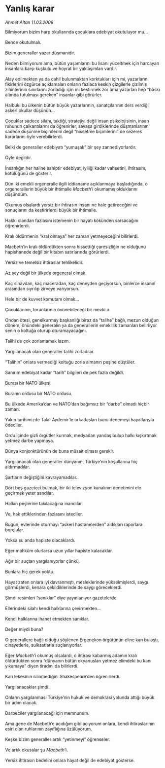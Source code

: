 # Yanlış karar

*Ahmet Altan 11.03.2009*

<div class="taraf_structure_2col_1zq">
<div class="margen_n">



 <p>Bilmiyorum bizim harp okullarında çocuklara edebiyat okutuluyor mu... <br/><br/>Bence okutulmalı. <br/><br/>Bizim generaller yazar düşmanıdır. <br/><br/>Neden bilmiyorum ama, bütün yaşamlarını bu lisanı yüceltmek için harcayan insanlara karşı kuşkulu ve hoyrat bir yaklaşımları vardır. <br/><br/>Alay edilmekten ya da cahil bulunmaktan korktukları için mi, yazarların fikirlerini özgürce açıklamaları onların fazlaca keskin çizgilerle çizilmiş zihinlerinin sınırlarını zorladığı için mi kestirmek zor ama yazarları hep “baskı altında tutulması gereken” insanlar gibi görürler. <br/><br/>Halbuki bu ülkenin bütün büyük yazarlarının, sanatçılarının ders verdiği askerî okullar düşünün... <br/><br/>Çocuklar sadece silahı, taktiği, stratejiyi değil insan psikolojisinin, insan ruhunun çalkantılarını da öğrenirler, savaşa girdiklerinde düşmanlarının sadece düşünme biçimlerini değil “hissetme biçimlerini” de sezerek kararlarını öyle verebilirlerdi. <br/><br/>Belki de generaller edebiyatı “yumuşak” bir şey zannediyorlardır. <br/><br/>Öyle değildir. <br/><br/>İnsanlığın her haline sahiptir edebiyat, iyiliği kadar vahşetini, ihtirasını, kötülüğünü de gösterir. <br/><br/>Dün iki emekli orgeneralle ilgili iddianame açıklanmaya başladığında, o orgenerallerin büyük bir ihtimalle <i>Macbeth</i>’i okumamış olduklarını düşündüm. <br/><br/>Okumuş olsalardı yersiz bir ihtirasın insanı ne hale getireceğini ve sonuçlarını da kestirirlerdi büyük bir ihtimalle. <br/><br/>Hakkı olandan fazlasını istemenin bir hayatı kökünden sarsacağını öğrenirlerdi. <br/><br/>Kralı öldürmenin “kral olmaya” her zaman yetmeyeceğini bilirlerdi. <br/><br/>Macbeth’in kralı öldürdükten sonra hissettiği çaresizliğin ne olduğunu hapishanede değil bir kitabın satırlarında görürlerdi. <br/><br/>Yersiz ve temelsiz ihtiraslar tehlikelidir. <br/><br/>Az şey değil bir ülkede orgeneral olmak. <br/><br/>Kaç sınavdan, kaç maceradan, kaç deneyden geçiyorsun, binlerce insanın arasından sıyrılıp zirveye varıyorsun. <br/><br/>Hele bir de kuvvet komutanı olmak... <br/><br/>Çocuklarının, torunlarının övünebileceği bir mevki o. <br/><br/>Ondan ötesi, genelkurmay başkanlığı biraz da “talihe” bağlı, mezun olduğun dönem, önündeki generalin ya da generallerin emeklilik zamanları belirliyor senin o koltuğa oturup oturamayacağını. <br/><br/>Talihi de çok zorlamamak lazım. <br/><br/>Yargılanacak olan generaller talihi zorladılar. <br/><br/>“Talihin” onlara vermediği koltuğu zorla almanın peşine düştüler. <br/><br/>Sanırım edebiyat kadar “tarih” bilgileri de pek fazla değildi. <br/><br/>Burası bir NATO ülkesi. <br/><br/>Buranın ordusu bir NATO ordusu. <br/><br/>Bu ülkede Amerika’dan ve NATO’dan bağımsız bir “darbe” olmadı hiçbir zaman. <br/><br/>Yakın tarihimizde Talat Aydemir’le arkadaşları bunu denemeyi hayatlarıyla ödediler. <br/><br/>Ordu içinde gizli örgütler kurmak, medyadan yandaş bulup halkı kışkırtmak yetmez darbe yapmaya. <br/><br/>Dünya konjonktürünün de buna müsait olması gerekir. <br/><br/>Yargılanacak olan generaller dünyanın, Türkiye’nin koşullarına hiç aldırmadılar. <br/><br/>Şartların değiştiğini kavrayamadılar. <br/><br/>Dört beş gazeteci bulmak, bir iki televizyon kanalının denetimini ele geçirmek yeter sandılar. <br/><br/>Halkın peşlerine takılacağına inandılar. <br/><br/>Ve, hak ettiklerinden fazlasını istediler. <br/><br/>Bugün, evlerinde oturmayı “askerî hastanelerden” aldıkları raporlara borçlular. <br/><br/>Yoksa şu anda hapiste olacaklardı. <br/><br/>Eğer mahkûm olurlarsa uzun yıllar hapiste kalacaklar. <br/><br/>Ağır bir suçtan yargılanıyorlar çünkü. <br/><br/>Bunlara hiç gerek yoktu. <br/><br/>Hayat zaten onlara iyi davranmıştı, mesleklerinde yükselmişlerdi, saygı görmüşlerdi, kenara çekildiklerinde de saygı göreceklerdi. <br/><br/>Şimdi resimleri “sanıklar” diye yayınlanıyor gazetelerde. <br/><br/>Ellerindeki silahı kendi halklarına çevirmekten... <br/><br/>Kendi halklarına ihanet etmekten sanıklar. <br/><br/>Değer miydi buna? <br/><br/>O generallere bağlı olduğu söylenen Ergenekon örgütünün eline kan bulaştı, cinayetlerle, suikastlarla suçlanıyorlar. <br/><br/>Eğer <i>Macbeth</i>’i okumuş olsalardı, o ihtirası kabarmış adamın kralı öldürdükten sonra “dünyanın bütün okyanusları yetmez elimdeki bu kanı yıkamaya” diyen tiradını da bilirlerdi. <br/><br/>Kan lekesinin silinmediğini Shakespeare’den öğrenirlerdi. <br/><br/>Yargılanacaklar şimdi. <br/><br/>Onların yargılanması Türkiye’nin hukuk ve demokrasi yolunda attığı büyük bir adım olacak. <br/><br/>Darbeciler yargılanacağı için memnunum. <br/><br/>Ama gene de Macbeth’e acıdığım gibi acıyorum onlara, kendi ihtiraslarının esiri olan ruhlarının zayıflığına üzülüyorum. <br/><br/>Keşke bizim generaller artık “yetinmeyi” öğrenseler. <br/><br/>Ve artık okusalar şu <i>Macbeth</i>’i. <br/><br/>Yersiz ihtirasın bedelini onlara hayat değil de edebiyat gösterse.</p>
<br/>
<br/>
<br/>



<br/>


<div id="taraf_not">
</div>

</div>


</div>
